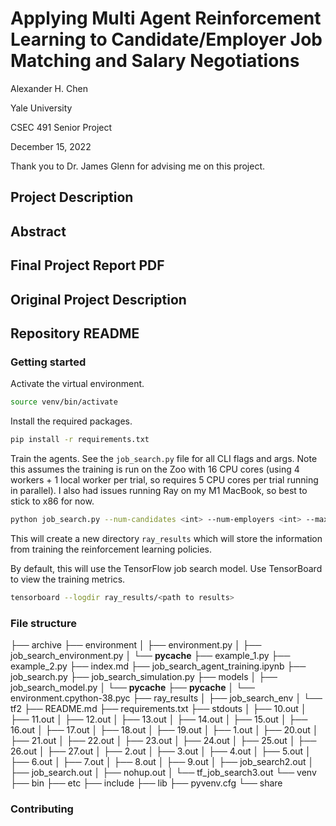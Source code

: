 # Applying Multi Agent Reinforcement Learning to Candidate/Employer Job Matching and Salary Negotiations

Alexander H. Chen

Yale University

CSEC 491 Senior Project

December 15, 2022

Thank you to Dr. James Glenn for advising me on this project.

## Project Description

## Abstract

## Final Project Report PDF

## Original Project Description

## Repository README

### Getting started

Activate the virtual environment.

```bash
source venv/bin/activate

```

Install the required packages.

```bash
pip install -r requirements.txt
```

Train the agents. See the `job_search.py` file for all CLI flags and args. Note this assumes the training is run on the Zoo with 16 CPU cores (using 4 workers + 1 local worker per trial, so requires 5 CPU cores per trial running in parallel). I also had issues running Ray on my M1 MacBook, so best to stick to x86 for now.

```bash
python job_search.py --num-candidates <int> --num-employers <int> --max-budget <int> --max-num-iters <int>
```

This will create a new directory `ray_results` which will store the information from training the reinforcement learning policies.

By default, this will use the TensorFlow job search model. Use TensorBoard to view the training metrics.

```bash
tensorboard --logdir ray_results/<path to results>
```
### File structure

├── archive
├── environment
│   ├── environment.py
│   ├── job_search_environment.py
│   └── __pycache__
├── example_1.py
├── example_2.py
├── index.md
├── job_search_agent_training.ipynb
├── job_search.py
├── job_search_simulation.py
├── models
│   ├── job_search_model.py
│   └── __pycache__
├── __pycache__
│   └── environment.cpython-38.pyc
├── ray_results
│   ├── job_search_env
│   └── tf2
├── README.md
├── requirements.txt
├── stdouts
│   ├── 10.out
│   ├── 11.out
│   ├── 12.out
│   ├── 13.out
│   ├── 14.out
│   ├── 15.out
│   ├── 16.out
│   ├── 17.out
│   ├── 18.out
│   ├── 19.out
│   ├── 1.out
│   ├── 20.out
│   ├── 21.out
│   ├── 22.out
│   ├── 23.out
│   ├── 24.out
│   ├── 25.out
│   ├── 26.out
│   ├── 27.out
│   ├── 2.out
│   ├── 3.out
│   ├── 4.out
│   ├── 5.out
│   ├── 6.out
│   ├── 7.out
│   ├── 8.out
│   ├── 9.out
│   ├── job_search2.out
│   ├── job_search.out
│   ├── nohup.out
│   └── tf_job_search3.out
└── venv
    ├── bin
    ├── etc
    ├── include
    ├── lib
    ├── pyvenv.cfg
    └── share

### Contributing